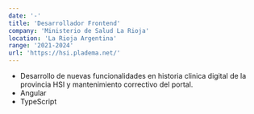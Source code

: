 ```yaml
---
date: '-'
title: 'Desarrollador Frontend'
company: 'Ministerio de Salud La Rioja'
location: 'La Rioja Argentina'
range: '2021-2024'
url: 'https://hsi.pladema.net/'
---
```


- Desarrollo de nuevas funcionalidades en historia clinica digital de la provincia HSI y mantenimiento correctivo del portal.
- Angular
- TypeScript

